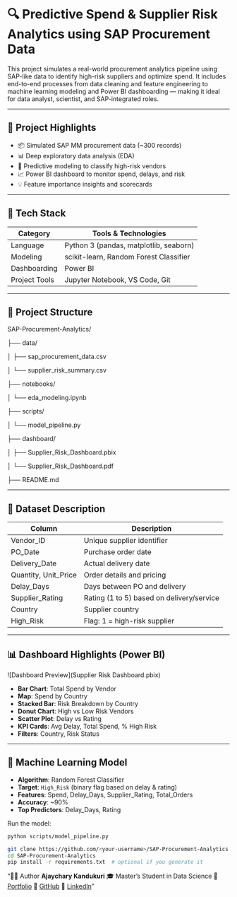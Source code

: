 # 🔍 Predictive Spend & Supplier Risk Analytics using SAP Procurement Data

This project simulates a real-world procurement analytics pipeline using SAP-like data to identify high-risk suppliers and optimize spend. It includes end-to-end processes from data cleaning and feature engineering to machine learning modeling and Power BI dashboarding — making it ideal for data analyst, scientist, and SAP-integrated roles.

---

## 🚀 Project Highlights

- 📦 Simulated SAP MM procurement data (~300 records)
- 📊 Deep exploratory data analysis (EDA)
- 🤖 Predictive modeling to classify high-risk vendors
- 📈 Power BI dashboard to monitor spend, delays, and risk
- 💡 Feature importance insights and scorecards

---

## 🧰 Tech Stack

| Category       | Tools & Technologies                        |
|----------------|---------------------------------------------|
| Language       | Python 3 (pandas, matplotlib, seaborn)      |
| Modeling       | scikit-learn, Random Forest Classifier      |
| Dashboarding   | Power BI                                    |
| Project Tools  | Jupyter Notebook, VS Code, Git              |

---

## 📁 Project Structure

SAP-Procurement-Analytics/

├── data/

│ ├── sap_procurement_data.csv

│ └── supplier_risk_summary.csv

├── notebooks/

│ └── eda_modeling.ipynb

├── scripts/

│ └── model_pipeline.py

├── dashboard/

│ ├── Supplier_Risk_Dashboard.pbix

│ └── Supplier_Risk_Dashboard.pdf

├── README.md



---

## 🧾 Dataset Description

| Column             | Description                                 |
|--------------------|---------------------------------------------|
| Vendor_ID          | Unique supplier identifier                  |
| PO_Date            | Purchase order date                         |
| Delivery_Date      | Actual delivery date                        |
| Quantity, Unit_Price | Order details and pricing                 |
| Delay_Days         | Days between PO and delivery                |
| Supplier_Rating    | Rating (1 to 5) based on delivery/service   |
| Country            | Supplier country                            |
| High_Risk          | Flag: 1 = high-risk supplier                |

---

## 📊 Dashboard Highlights (Power BI)

![Dashboard Preview](Supplier Risk Dashboard.pbix) <!-- optional -->

- **Bar Chart**: Total Spend by Vendor
- **Map**: Spend by Country
- **Stacked Bar**: Risk Breakdown by Country
- **Donut Chart**: High vs Low Risk Vendors
- **Scatter Plot**: Delay vs Rating
- **KPI Cards**: Avg Delay, Total Spend, % High Risk
- **Filters**: Country, Risk Status

---

## 🧠 Machine Learning Model

- **Algorithm**: Random Forest Classifier
- **Target**: `High_Risk` (binary flag based on delay & rating)
- **Features**: Spend, Delay_Days, Supplier_Rating, Total_Orders
- **Accuracy**: ~90%
- **Top Predictors**: Delay_Days, Rating

Run the model:
```bash
python scripts/model_pipeline.py
```
```bash
git clone https://github.com/<your-username>/SAP-Procurement-Analytics.git
cd SAP-Procurement-Analytics
pip install -r requirements.txt  # optional if you generate it

```
“🙋‍♂️ Author 
**Ajaychary Kandukuri** 
🎓 Master’s Student in Data Science 
🔗 [Portfolio](https://ajaychary06.github.io/Portfolio/) 
🐍 [GitHub](https://github.com/ajaychary06) 
💼 [LinkedIn](https://www.linkedin.com/in/ajaychary-kandukuri-053a5a25a/)”


